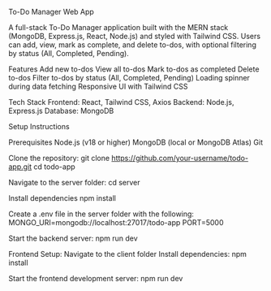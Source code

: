 To-Do Manager Web App

A full-stack To-Do Manager application built with the MERN stack (MongoDB, Express.js, React, Node.js) and styled with Tailwind CSS. Users can add, view, mark as complete, and delete to-dos, with optional filtering by status (All, Completed, Pending).

Features
Add new to-dos
View all to-dos
Mark to-dos as completed
Delete to-dos
Filter to-dos by status (All, Completed, Pending)
Loading spinner during data fetching
Responsive UI with Tailwind CSS

Tech Stack
Frontend: React, Tailwind CSS, Axios
Backend: Node.js, Express.js
Database: MongoDB

Setup Instructions

Prerequisites
Node.js (v18 or higher)
MongoDB (local or MongoDB Atlas)
Git

Clone the repository:
git clone https://github.com/your-username/todo-app.git
cd todo-app

Navigate to the server folder:
cd server

Install dependencies
npm install

Create a .env file in the server folder with the following:
MONGO_URI=mongodb://localhost:27017/todo-app
PORT=5000

Start the backend server:
npm run dev


Frontend Setup:
Navigate to the client folder
Install dependencies: npm install

Start the frontend development server: npm run dev

